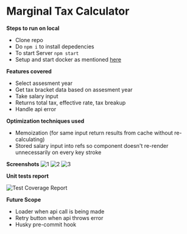 # Marginal Tax Calculator

**Steps to run on local**

* Clone repo  
* Do `npm i` to install depedencies  
* To start Server `npm start`  
* Setup and start docker as mentioned [here](https://github.com/points/interview-test-server)

**Features covered**

* Select assesment year  
* Get tax bracket data based on assesment year
* Take salary input  
* Returns total tax, effective rate, tax breakup  
* Handle api error  

**Optimization techniques used**

* Memoization (for same input return results from cache without re-calculating)    
* Stored salary input into refs so component doesn't re-render unnecessarily on every key stroke  

**Screenshots** 
![1](https://user-images.githubusercontent.com/38903391/218268648-18c2d73f-56fb-4bd1-a3e5-74aeda987835.png)
![2](https://user-images.githubusercontent.com/38903391/218268652-d88f6a5c-06cd-45bc-837a-8c0f4f652b02.png)
![3](https://user-images.githubusercontent.com/38903391/218268658-2d91ec01-c453-47df-9174-e3fd188d1143.png)



**Unit tests report**

![Test Coverage Report](https://user-images.githubusercontent.com/38903391/215336353-5b1f3d34-7031-4087-b1ed-a9fbe88fab6f.JPG)

**Future Scope**

* Loader when api call is being made   
* Retry button when api throws error  
* Husky pre-commit hook

